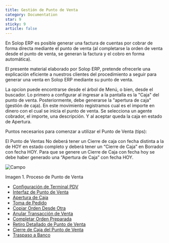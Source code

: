```yaml
---
title: Gestión de Punto de Venta
category: Documentation
star: 9
sticky: 9
article: false
---
```


En Solop ERP es posible generar una factura de cuentas por cobrar de forma directa mediante el punto de venta (al completarse la orden de venta desde el punto de venta, se generan la factura y el cobro en forma automática). 

El presente material elaborado por Solop ERP, pretende ofrecerle una explicación eficiente a nuestros clientes del procedimiento a seguir para generar una venta en Solop ERP mediante su punto de venta.

La opcíon puede encontrarse desde el árbol de Menú, o bien, desde el buscador.
Lo primero a configurar al ingresar a la pantalla es la "Caja" del punto de venta.
Posteriormente, debe generarse la "apertura de caja" (gestión de caja).
En este movimiento registramos cual es el importe en dinero con el cual se inicia el punto de venta.
Se selecciona un agente cobrador, el importe, una descripción. Y al aceptar queda la caja en estado de Apertura.

Puntos necesarios para comenzar a utilizar el Punto de Venta (tips):

El Punto de Ventas No deberá tener un Cierre de caja con fecha distinta a la de HOY en estado completo y deberá tener un “Cierre de Caja” en Borrador con fecha HOY. Para que se genere un Cierre de Caja con fecha hoy se debe haber generado una “Apertura de Caja” con fecha HOY.

![Campo](/assets/img/docs/pdv-management/pdm-pdv-image992.png)

Imagen 1. Proceso de Punto de Venta

- [Configuración de Terminal PDV](configuration)
- [Interfaz de Punto de Venta](point-interface)
- [Apertura de Caja](opening)
- [Toma de Pedido](order-taking)
- [Copiar Orden Desde Otra](order-copy)
- [Anular Transacción de Venta](cancel)
- [Completar Orden Preparada](complete)
- [Retiro Detallado de Punto de Venta](detailed)
- [Cierre de Caja del Punto de Venta](close-box)
- [Traspaso a Banco](transfer)